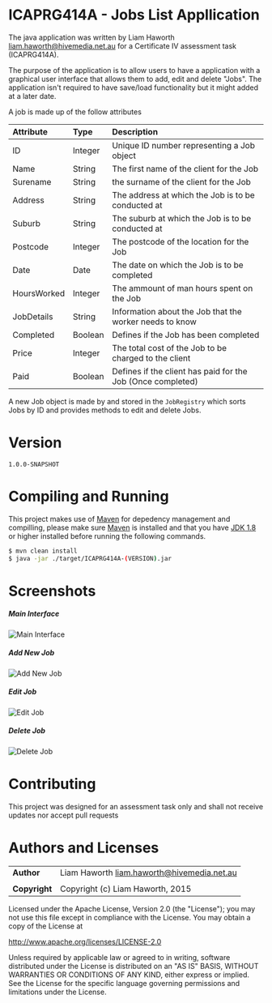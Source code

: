 ICAPRG414A - Jobs List Appllication
==========================

The java application was written by Liam Haworth <liam.haworth@hivemedia.net.au> for a Certificate IV assessment task (ICAPRG414A).

The purpose of the application is to allow users to have a application with a graphical user interface that allows them to add, edit and delete "Jobs". The application isn't required to have save/load functionality but it might added at a later date.

A job is made up of the follow attributes

| Attribute             | Type             | Description                                                |
|:----------------------|:-----------------|:-----------------------------------------------------------|
| ID                    | Integer          | Unique ID number representing a Job object                 |
| Name                  | String           | The first name of the client for the Job                   |
| Surename              | String           | the surname of the client for the Job                      |
| Address               | String           | The address at which the Job is to be conducted at         |
| Suburb                | String           | The suburb at which the Job is to be conducted at          |
| Postcode              | Integer          | The postcode of the location for the Job                   |
| Date                  | Date             | The date on which the Job is to be completed               |
| HoursWorked           | Integer          | The ammount of man hours spent on the Job                  |
| JobDetails            | String           | Information about the Job that the worker needs to know    |
| Completed             | Boolean          | Defines if the Job has been completed                      |
| Price                 | Integer          | The total cost of the Job to be charged to the client      |
| Paid                  | Boolean          | Defines if the client has paid for the Job (Once completed)|


A new Job object is made by and stored in the `JobRegistry` which sorts Jobs by ID and provides methods to edit and delete Jobs.


Version
=======

`1.0.0-SNAPSHOT`

Compiling and Running
=====================

This project makes use of [Maven][1] for depedency management and compilling, please make sure [Maven][1] is installed and that you have [JDK 1.8][2] or higher installed before running the following commands.

```sh
$ mvn clean install
$ java -jar ./target/ICAPRG414A-(VERSION).jar
```

Screenshots
===========

##### Main Interface

![Main Interface](https://github.com/LiamHaworth/ICAPRG414A/raw/master/screenshots/MainInterface.png)

##### Add New Job

![Add New Job](https://github.com/LiamHaworth/ICAPRG414A/raw/master/screenshots/AddNewJobInterface.png)

##### Edit Job

![Edit Job](https://github.com/LiamHaworth/ICAPRG414A/raw/master/screenshots/EditJobInterface.png)

##### Delete Job

![Delete Job](https://github.com/LiamHaworth/ICAPRG414A/raw/master/screenshots/DeleteJobConfirmation.png)

Contributing
============

This project was designed for an assessment task only and shall not receive updates nor accept pull requests

Authors and Licenses
====================

|                 |                                              |
|:----------------|:---------------------------------------------|
| **Author**      | Liam Haworth <liam.haworth@hivemedia.net.au> |
|                 |                                              |
| **Copyright**   | Copyright (c) Liam Haworth, 2015             |

Licensed under the Apache License, Version 2.0 (the "License");
you may not use this file except in compliance with the License.
You may obtain a copy of the License at

   http://www.apache.org/licenses/LICENSE-2.0

Unless required by applicable law or agreed to in writing, software
distributed under the License is distributed on an "AS IS" BASIS,
WITHOUT WARRANTIES OR CONDITIONS OF ANY KIND, either express or implied.
See the License for the specific language governing permissions and
limitations under the License.




[1]: https://maven.apache.org/
[2]: http://www.oracle.com/technetwork/java/javase/downloads/jdk8-downloads-2133151.html
